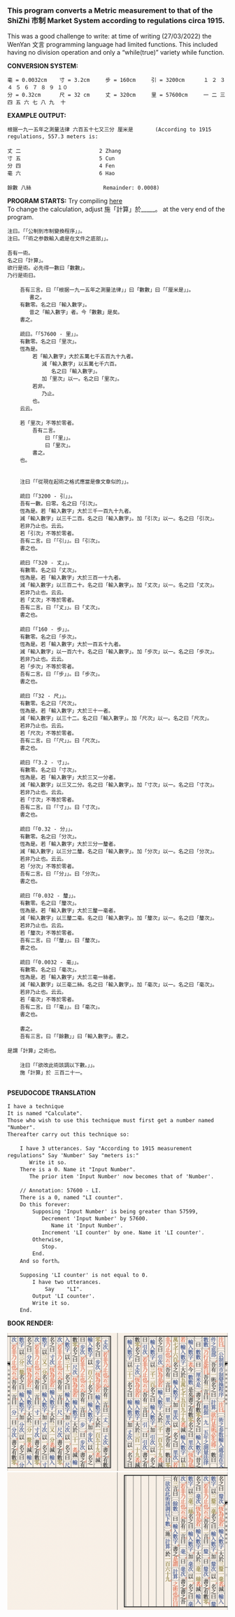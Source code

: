 ### This program converts a Metric measurement to that of the ShiZhi 市制 Market System according to regulations circa 1915. 

This was a good challenge to write: at time of writing (27/03/2022) the WenYan 文言 programming language had limited functions.
This included having no division operation and only a “while(true)” variety while function.    

**CONVERSION SYSTEM:**

    毫 = 0.0032cm    寸 = 3.2cm     步 = 160cm     引 = 3200cm		１ ２ ３ ４ ５ ６ ７ ８ ９ １０
    分 = 0.32cm      尺 = 32 cm     丈 = 320cm     里 = 57600cm		一 二 三 四 五 六 七 八 九  十
    
    
**EXAMPLE OUTPUT:** 
```
根据一九一五年之測量法律 六百五十七又三分 厘米是	   	(According to 1915 regulations, 557.3 meters is:
		
丈 二							2 Zhang
寸 五							5 Cun
分 四							4 Fen
毫 六							6 Hao
		
餘數 八絲						Remainder: 0.0008)
```
 
**PROGRAM STARTS:**
Try compiling [here](https://ide.wy-lang.org)   
To change the calculation, adjust 施「計算」於_____。 at the very end of the program.   
```
注曰。「「公制到市制變換程序」」。
注曰。「「術之参数輸入處是在文件之底部」」。

吾有一術。
名之曰「計算」。
欲行是術。必先得一數曰「數數」。
乃行是術曰。
	
	吾有三言。曰「「根据一九一五年之測量法律」」曰「數數」曰「「厘米是」」。
	   書之。
	有數零。名之曰「輸入數字」。				
	   昔之「輸入數字」者。今「數數」是矣。					
	書之。
	
	疏曰。「「57600 - 里」」。
	有數零。名之曰「里次」。
	恆為是。
	    若「輸入數字」大於五萬七千五百九十九者。
	       減「輸入數字」以五萬七千六百。		
	          名之曰「輸入數字」。
	       加「里次」以一。名之曰「里次」。				 
	    若非。
	       乃止。
	    也。
	云云。
	
	若「里次」不等於零者。
	    吾有二言。
	        曰「「里」」。
	        曰「里次」。
	    書之。
	也。


	注曰「「從現在起術之格式應當是像文章似的」」。

	疏曰「「3200 - 引」」。
	吾有一數。曰零。名之曰「引次」。
	恆為是。若「輸入數字」大於三千一百九十九者。
	減「輸入數字」以三千二百。名之曰「輸入數字」。加「引次」以一。名之曰「引次」。
	若非乃止也。云云。
	若「引次」不等於零者。
	吾有二言。曰「「引」」。曰「引次」。
	書之也。	
		
	疏曰「「320 - 丈」」。
	有數零。名之曰「丈次」。
	恆為是。若「輸入數字」大於三百一十九者。
	減「輸入數字」以三百二十。名之曰「輸入數字」。加「丈次」以一。名之曰「丈次」。		
	若非乃止也。云云。
	若「丈次」不等於零者。
	吾有二言。曰「「丈」」。曰「丈次」。
	書之也。

	疏曰「「160 - 步」」。
	有數零。名之曰「步次」。							
	恆為是。若「輸入數字」大於一百五十九者。
	減「輸入數字」以一百六十。名之曰「輸入數字」。加「步次」以一。名之曰「步次」。		
	若非乃止也。云云。	
	若「步次」不等於零者。
	吾有二言。曰「「步」」。曰「步次」。
	書之也。

	疏曰「「32 - 尺」」。
	有數零。名之曰「尺次」。
	恆為是。若「輸入數字」大於三十一者。
	減「輸入數字」以三十二。名之曰「輸入數字」。加「尺次」以一。名之曰「尺次」。		
	若非乃止也。云云。
	若「尺次」不等於零者。
	吾有二言。曰「「尺」」。曰「尺次」。
	書之也。

	疏曰「「3.2 - 寸」」。
	有數零。名之曰「寸次」。
	恆為是。若「輸入數字」大於三又一分者。
	減「輸入數字」以三又二分。名之曰「輸入數字」。加「寸次」以一。名之曰「寸次」。		
	若非乃止也。云云。
	若「寸次」不等於零者。
	吾有二言。曰「「寸」」。曰「寸次」。
	書之也。

	疏曰「「0.32 - 分」」。				
	有數零。名之曰「分次」。
	恆為是。若「輸入數字」大於三分一釐者。
	減「輸入數字」以三分二釐。名之曰「輸入數字」。加「分次」以一。名之曰「分次」。		
	若非乃止也。云云。
	若「分次」不等於零者。
	吾有二言。曰「「分」」。曰「分次」。
	書之也。

	疏曰「「0.032 - 釐」」。
	有數零。名之曰「釐次」。
	恆為是。若「輸入數字」大於三釐一毫者。
	減「輸入數字」以三釐二毫。名之曰「輸入數字」。加「釐次」以一。名之曰「釐次」。		
	若非乃止也。云云。	
	若「釐次」不等於零者。
	吾有二言。曰「「釐」」。曰「釐次」。
	書之也。

	疏曰「「0.0032 - 毫」」。
	有數零。名之曰「毫次」。
	恆為是。若「輸入數字」大於三毫一絲者。
	減「輸入數字」以三毫二絲。名之曰「輸入數字」。加「毫次」以一。名之曰「毫次」。		
	若非乃止也。云云。
	若「毫次」不等於零者。
	吾有二言。曰「「毫」」。曰「毫次」。
	書之也。

	書之。	
	吾有三言。曰「「餘數」」曰「輸入數字」。書之。

是謂「計算」之術也。

	注曰「「欲改此術該調以下數。」」。
	施「計算」於 三百二十一。


```

**PSEUDOCODE TRANSLATION**
```
I have a technique
It is named "Calculate". 
Those who wish to use this technique must first get a number named "Number". 
Thereafter carry out this technique so:
	
	I have 3 utterances. Say "According to 1915 measurement regulations" Say 'Number' Say "meters is:"
	   Write it so.
	There is a 0. Name it "Input Number".
	   The prior item 'Input Number' now becomes that of 'Number'.
	
	// Annotation: 57600 - LI.
	There is a 0, named "LI counter".
	Do this forever:
	    Supposing 'Input Number' is being greater than 57599,
	       Decrement 'Input Number' by 57600.
	          Name it 'Input Number'.
	       Increment 'LI counter' by one. Name it 'LI counter'.
	    Otherwise,
	       Stop.
	    End.
	And so forth。
	
	Supposing 'LI counter' is not equal to 0.
	    I have two utterances.
	        Say    "LI".
		Output 'LI counter'.
	    Write it so.
	End.
```
  
**BOOK RENDER:**   

![](.wy_FILES/converter1.png)
![](.wy_FILES/converter2.png)
